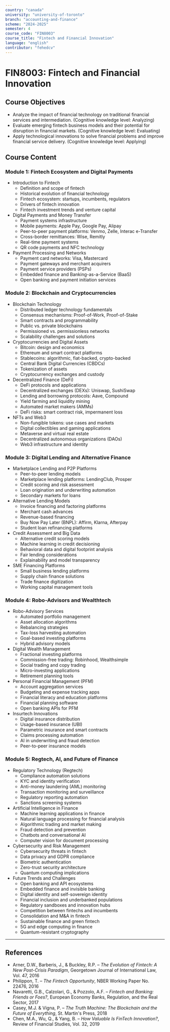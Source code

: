 ```yaml
---
country: "canada"
university: "university-of-toronto"
branch: "accounting-and-finance"
scheme: "2024-2025"
semester: 4
course_code: "FIN8003"
course_title: "Fintech and Financial Innovation"
language: "english"
contributor: "fehedcv"
---
```

# FIN8003: Fintech and Financial Innovation

## Course Objectives
* Analyze the impact of financial technology on traditional financial services and intermediation. (Cognitive knowledge level: Analyzing)
* Evaluate emerging fintech business models and their potential for disruption in financial markets. (Cognitive knowledge level: Evaluating)
* Apply technological innovations to solve financial problems and improve financial service delivery. (Cognitive knowledge level: Applying)

## Course Content

### Module 1: Fintech Ecosystem and Digital Payments
* Introduction to Fintech
  - Definition and scope of fintech
  - Historical evolution of financial technology
  - Fintech ecosystem: startups, incumbents, regulators
  - Drivers of fintech innovation
  - Fintech investment trends and venture capital
* Digital Payments and Money Transfer
  - Payment systems infrastructure
  - Mobile payments: Apple Pay, Google Pay, Alipay
  - Peer-to-peer payment platforms: Venmo, Zelle, Interac e-Transfer
  - Cross-border remittances: Wise, Remitly
  - Real-time payment systems
  - QR code payments and NFC technology
* Payment Processing and Networks
  - Payment card networks: Visa, Mastercard
  - Payment gateways and merchant acquirers
  - Payment service providers (PSPs)
  - Embedded finance and Banking-as-a-Service (BaaS)
  - Open banking and payment initiation services

### Module 2: Blockchain and Cryptocurrencies
* Blockchain Technology
  - Distributed ledger technology fundamentals
  - Consensus mechanisms: Proof-of-Work, Proof-of-Stake
  - Smart contracts and programmability
  - Public vs. private blockchains
  - Permissioned vs. permissionless networks
  - Scalability challenges and solutions
* Cryptocurrencies and Digital Assets
  - Bitcoin: design and economics
  - Ethereum and smart contract platforms
  - Stablecoins: algorithmic, fiat-backed, crypto-backed
  - Central Bank Digital Currencies (CBDCs)
  - Tokenization of assets
  - Cryptocurrency exchanges and custody
* Decentralized Finance (DeFi)
  - DeFi protocols and applications
  - Decentralized exchanges (DEXs): Uniswap, SushiSwap
  - Lending and borrowing protocols: Aave, Compound
  - Yield farming and liquidity mining
  - Automated market makers (AMMs)
  - DeFi risks: smart contract risk, impermanent loss
* NFTs and Web3
  - Non-fungible tokens: use cases and markets
  - Digital collectibles and gaming applications
  - Metaverse and virtual real estate
  - Decentralized autonomous organizations (DAOs)
  - Web3 infrastructure and identity

### Module 3: Digital Lending and Alternative Finance
* Marketplace Lending and P2P Platforms
  - Peer-to-peer lending models
  - Marketplace lending platforms: LendingClub, Prosper
  - Credit scoring and risk assessment
  - Loan origination and underwriting automation
  - Secondary markets for loans
* Alternative Lending Models
  - Invoice financing and factoring platforms
  - Merchant cash advances
  - Revenue-based financing
  - Buy Now Pay Later (BNPL): Affirm, Klarna, Afterpay
  - Student loan refinancing platforms
* Credit Assessment and Big Data
  - Alternative credit scoring models
  - Machine learning in credit decisioning
  - Behavioral data and digital footprint analysis
  - Fair lending considerations
  - Explainability and model transparency
* SME Financing Platforms
  - Small business lending platforms
  - Supply chain finance solutions
  - Trade finance digitization
  - Working capital management tools

### Module 4: Robo-Advisors and Wealthtech
* Robo-Advisory Services
  - Automated portfolio management
  - Asset allocation algorithms
  - Rebalancing strategies
  - Tax-loss harvesting automation
  - Goal-based investing platforms
  - Hybrid advisory models
* Digital Wealth Management
  - Fractional investing platforms
  - Commission-free trading: Robinhood, Wealthsimple
  - Social trading and copy trading
  - Micro-investing applications
  - Retirement planning tools
* Personal Financial Management (PFM)
  - Account aggregation services
  - Budgeting and expense tracking apps
  - Financial literacy and education platforms
  - Financial planning software
  - Open banking APIs for PFM
* Insurtech Innovations
  - Digital insurance distribution
  - Usage-based insurance (UBI)
  - Parametric insurance and smart contracts
  - Claims processing automation
  - AI in underwriting and fraud detection
  - Peer-to-peer insurance models

### Module 5: Regtech, AI, and Future of Finance
* Regulatory Technology (Regtech)
  - Compliance automation solutions
  - KYC and identity verification
  - Anti-money laundering (AML) monitoring
  - Transaction monitoring and surveillance
  - Regulatory reporting automation
  - Sanctions screening systems
* Artificial Intelligence in Finance
  - Machine learning applications in finance
  - Natural language processing for financial analysis
  - Algorithmic trading and market making
  - Fraud detection and prevention
  - Chatbots and conversational AI
  - Computer vision for document processing
* Cybersecurity and Risk Management
  - Cybersecurity threats in fintech
  - Data privacy and GDPR compliance
  - Biometric authentication
  - Zero-trust security architecture
  - Quantum computing implications
* Future Trends and Challenges
  - Open banking and API ecosystems
  - Embedded finance and invisible banking
  - Digital identity and self-sovereign identity
  - Financial inclusion and underbanked populations
  - Regulatory sandboxes and innovation hubs
  - Competition between fintechs and incumbents
  - Consolidation and M&A in fintech
  - Sustainable finance and green fintech
  - 5G and edge computing in finance
  - Quantum-resistant cryptography

---

## References
* Arner, D.W., Barberis, J., & Buckley, R.P. – *The Evolution of Fintech: A New Post-Crisis Paradigm*, Georgetown Journal of International Law, Vol. 47, 2016
* Philippon, T. – *The Fintech Opportunity*, NBER Working Paper No. 22476, 2016
* Navaretti, G.B., Calzolari, G., & Pozzolo, A.F. – *Fintech and Banking: Friends or Foes?*, European Economy Banks, Regulation, and the Real Sector, 2017
* Casey, M.J. & Vigna, P. – *The Truth Machine: The Blockchain and the Future of Everything*, St. Martin's Press, 2018
* Chen, M.A., Wu, Q., & Yang, B. – *How Valuable Is FinTech Innovation?*, Review of Financial Studies, Vol. 32, 2019
